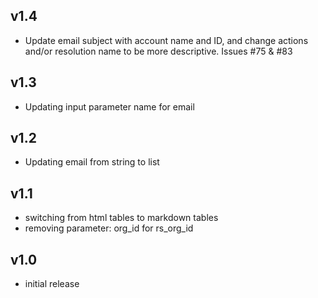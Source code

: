 v1.4
----
- Update email subject with account name and ID, and change actions and/or resolution name to be more descriptive. Issues #75 & #83

v1.3
----
- Updating input parameter name for email

v1.2
----
- Updating email from string to list

v1.1
-----
- switching from html tables to markdown tables
- removing parameter: org_id for rs_org_id

v1.0
-----
- initial release
